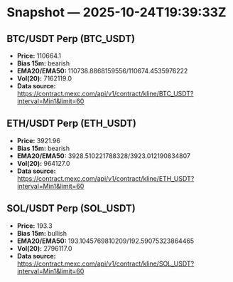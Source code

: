 # Snapshot — 2025-10-24T19:39:33Z

## BTC/USDT Perp (BTC_USDT)
- **Price:** 110664.1
- **Bias 15m:** bearish
- **EMA20/EMA50:** 110738.8868159556/110674.4535976222
- **Vol(20):** 7162119.0
- **Data source:** https://contract.mexc.com/api/v1/contract/kline/BTC_USDT?interval=Min1&limit=60

## ETH/USDT Perp (ETH_USDT)
- **Price:** 3921.96
- **Bias 15m:** bearish
- **EMA20/EMA50:** 3928.510221788328/3923.012190834807
- **Vol(20):** 964127.0
- **Data source:** https://contract.mexc.com/api/v1/contract/kline/ETH_USDT?interval=Min1&limit=60

## SOL/USDT Perp (SOL_USDT)
- **Price:** 193.3
- **Bias 15m:** bullish
- **EMA20/EMA50:** 193.1045769810209/192.59075323864465
- **Vol(20):** 2796117.0
- **Data source:** https://contract.mexc.com/api/v1/contract/kline/SOL_USDT?interval=Min1&limit=60
